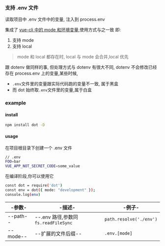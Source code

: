 ### 支持 .env 文件

读取项目中 .env 文件中的变量, 注入到 process.env

集成了 [vue-cli 中的 mode 和环境变量](https://cli.vuejs.org/zh/guide/mode-and-env.html#%E6%A8%A1%E5%BC%8F),使用方式与之一致
即:

1. 支持 mode
2. 支持 local

> mode 和 local 都存在时, local 与 mode 会合并,local 优先

跟 dotenv 做同样的事, 但处理方式与 dotenv 有很大不同, dotenv 不会修改已经存在 process.env 上的变量,某些时候,

- `.env`文件里的变量跟实际代码跑的变量不一致, 属于黑盒
- 而 dot 始终取`.env`文件里的变量,属于白盒

### example

#### install

```bash
npm install dot -D
```

#### usage

在项目根目录下创建一个 .env 文件

```bash
// .env
FOO=bar
VUE_APP_NOT_SECRET_CODE=some_value
```

在编译阶段,你可以使用它

```bash
const dot = require('dot')
const env = dot({ mode: "development" });
console.log(env)
```

| -参数-   | -描述-                               | -例子-                  |
| -------- | ------------------------------------ | ----------------------- |
| --path-- | --.env 路径,参数同 `fs.readFileSync` | `path.resolve('./env')` |
| --mode-- | --扩展的文件后缀--                   | `.env.[mode]`           |
